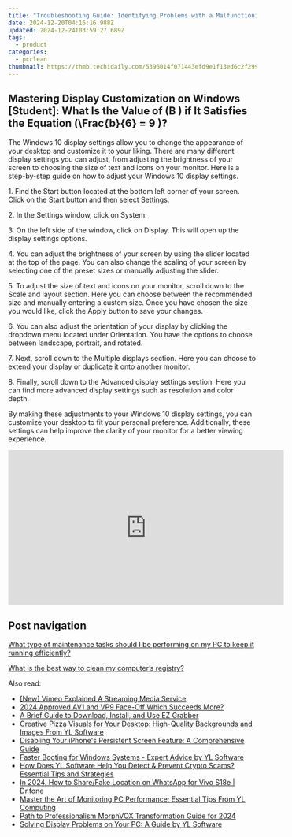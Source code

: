 ```yaml
---
title: "Troubleshooting Guide: Identifying Problems with a Malfunctioning GPU - Expert Advice From YL Computing"
date: 2024-12-20T04:16:16.988Z
updated: 2024-12-24T03:59:27.689Z
tags:
  - product
categories:
  - pcclean
thumbnail: https://thmb.techidaily.com/5396014f071443efd9e1f13ed6c2f299f41c767371cdaf8ce5e5162404d28c7d.jpg
---
```


## Mastering Display Customization on Windows [Student]: What Is the Value of \(B \) if It Satisfies the Equation \(\Frac{b}{6} = 9 \)?

The Windows 10 display settings allow you to change the appearance of your desktop and customize it to your liking. There are many different display settings you can adjust, from adjusting the brightness of your screen to choosing the size of text and icons on your monitor. Here is a step-by-step guide on how to adjust your Windows 10 display settings. 

1\. Find the Start button located at the bottom left corner of your screen. Click on the Start button and then select Settings.

2\. In the Settings window, click on System.

3\. On the left side of the window, click on Display. This will open up the display settings options. 

4\. You can adjust the brightness of your screen by using the slider located at the top of the page. You can also change the scaling of your screen by selecting one of the preset sizes or manually adjusting the slider.

5\. To adjust the size of text and icons on your monitor, scroll down to the Scale and layout section. Here you can choose between the recommended size and manually entering a custom size. Once you have chosen the size you would like, click the Apply button to save your changes.

6\. You can also adjust the orientation of your display by clicking the dropdown menu located under Orientation. You have the options to choose between landscape, portrait, and rotated.

7\. Next, scroll down to the Multiple displays section. Here you can choose to extend your display or duplicate it onto another monitor.

8\. Finally, scroll down to the Advanced display settings section. Here you can find more advanced display settings such as resolution and color depth. 

By making these adjustments to your Windows 10 display settings, you can customize your desktop to fit your personal preference. Additionally, these settings can help improve the clarity of your monitor for a better viewing experience.

<!-- affiliate ads begin -->
<iframe width="560" height="315" src="https://www.youtube.com/embed/bXmwwSmYqq4?si=Bb-eJfLnlpeeClyt" title="YouTube video player" frameborder="0" allow="accelerometer; autoplay; clipboard-write; encrypted-media; gyroscope; picture-in-picture; web-share" referrerpolicy="strict-origin-when-cross-origin" allowfullscreen></iframe>
<!-- affiliate ads end -->

## Post navigation

[What type of maintenance tasks should I be performing on my PC to keep it running efficiently?](https://tools.techidaily.com/pcclean/products/)

[What is the best way to clean my computer’s registry?](https://tools.techidaily.com/pcclean/products/)

<ins class="adsbygoogle"
     style="display:block"
     data-ad-format="autorelaxed"
     data-ad-client="ca-pub-7571918770474297"
     data-ad-slot="1223367746"></ins>

<ins class="adsbygoogle"
     style="display:block"
     data-ad-client="ca-pub-7571918770474297"
     data-ad-slot="8358498916"
     data-ad-format="auto"
     data-full-width-responsive="true"></ins>

<span class="atpl-alsoreadstyle">Also read:</span>
<div><ul>
<li><a href="https://vimeo-videos.techidaily.com/new-vimeo-explained-a-streaming-media-service/"><u>[New] Vimeo Explained A Streaming Media Service</u></a></li>
<li><a href="https://extra-tips.techidaily.com/2024-approved-av1-and-vp9-face-off-which-succeeds-more/"><u>2024 Approved AV1 and VP9 Face-Off Which Succeeds More?</u></a></li>
<li><a href="https://screen-mirroring-recording.techidaily.com/a-brief-guide-to-download-install-and-use-ez-grabber/"><u>A Brief Guide to Download, Install, and Use EZ Grabber</u></a></li>
<li><a href="https://win-hot.techidaily.com/creative-pizza-visuals-for-your-desktop-high-quality-backgrounds-and-images-from-yl-software/"><u>Creative Pizza Visuals for Your Desktop: High-Quality Backgrounds and Images From YL Software</u></a></li>
<li><a href="https://os-tips.techidaily.com/disabling-your-iphones-persistent-screen-feature-a-comprehensive-guide/"><u>Disabling Your iPhone's Persistent Screen Feature: A Comprehensive Guide</u></a></li>
<li><a href="https://win-hot.techidaily.com/faster-booting-for-windows-systems-expert-advice-by-yl-software/"><u>Faster Booting for Windows Systems - Expert Advice by YL Software</u></a></li>
<li><a href="https://win-hot.techidaily.com/how-does-yl-software-help-you-detect-and-prevent-crypto-scams-essential-tips-and-strategies/"><u>How Does YL Software Help You Detect & Prevent Crypto Scams? Essential Tips and Strategies</u></a></li>
<li><a href="https://review-topics.techidaily.com/in-2024-how-to-sharefake-location-on-whatsapp-for-vivo-s18e-drfone-by-drfone-virtual-android/"><u>In 2024, How to Share/Fake Location on WhatsApp for Vivo S18e | Dr.fone</u></a></li>
<li><a href="https://win-hot.techidaily.com/master-the-art-of-monitoring-pc-performance-essential-tips-from-yl-computing/"><u>Master the Art of Monitoring PC Performance: Essential Tips From YL Computing</u></a></li>
<li><a href="https://extra-support.techidaily.com/path-to-professionalism-morphvox-transformation-guide-for-2024/"><u>Path to Professionalism MorphVOX Transformation Guide for 2024</u></a></li>
<li><a href="https://win-hot.techidaily.com/solving-display-problems-on-your-pc-a-guide-by-yl-software/"><u>Solving Display Problems on Your PC: A Guide by YL Software</u></a></li>
</ul></div>

